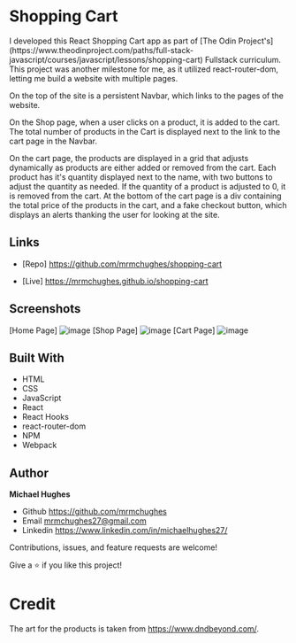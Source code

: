 <h1>Shopping Cart</h1>

<p>I developed this React Shopping Cart app as part of [The Odin Project's](https://www.theodinproject.com/paths/full-stack-javascript/courses/javascript/lessons/shopping-cart) Fullstack curriculum. This project was another milestone for me, as it utilized react-router-dom, letting me build a website with multiple pages.</p>

<p>On the top of the site is a persistent Navbar, which links to the pages of the website.</p>  

<p>On the Shop page, when a user clicks on a product, it is added to the cart. The total number of products in the Cart is displayed next to the link to the cart page in the Navbar.</p>

<p>On the cart page, the products are displayed in a grid that adjusts dynamically as products are either added or removed from the cart. Each product has it's quantity displayed next to the name, with two buttons to adjust the quantity as needed. If the quantity of a product is adjusted to 0, it is removed from the cart. At the bottom of the cart page is a div containing the total price of the products in the cart, and a fake checkout button, which displays an alerts thanking the user for looking at the site.</p>

## Links

- [Repo] https://github.com/mrmchughes/shopping-cart

- [Live] https://mrmchughes.github.io/shopping-cart

## Screenshots

[Home Page] ![image](https://user-images.githubusercontent.com/10659805/159097693-6e252419-7476-4753-ac7d-f51518280d90.png)
[Shop Page] ![image](https://user-images.githubusercontent.com/10659805/159097709-54bf2d1b-01e1-44ee-80e5-1947638fea64.png)
[Cart Page] ![image](https://user-images.githubusercontent.com/10659805/159097750-688f50f5-4d92-4876-8a40-6810758fed87.png)

## Built With

- HTML
- CSS
- JavaScript
- React
- React Hooks
- react-router-dom
- NPM
- Webpack

## Author

**Michael Hughes**

- Github https://github.com/mrmchughes
- Email mrmchughes27@gmail.com
- Linkedin https://www.linkedin.com/in/michaelhughes27/

Contributions, issues, and feature requests are welcome!

Give a ⭐️ if you like this project!

# Credit

The art for the products is taken from https://www.dndbeyond.com/.
